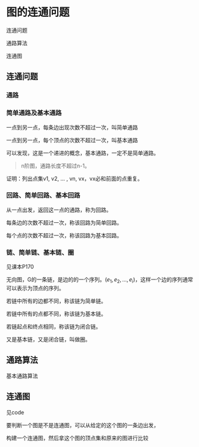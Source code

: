 # 图的连通问题

连通问题

通路算法

连通图

## 连通问题

### 通路

### 简单通路及基本通路

一点到另一点，每条边出现次数不超过一次，叫简单通路

一点到另一点，每个顶点的次数不超过一次，叫基本通路

可以发现，这是一个递进的概念，基本通路，一定不是简单通路。

> n阶图，通路长度不超过n-1。

证明：列出点集v1, v2, ... , vn, vx，vx必和前面的点重复。

### 回路、简单回路、基本回路

从一点出发，返回这一点的通路，称为回路。

每条边的次数不超过一次，称该回路为简单回路。

每个点的次数不超过一次，称该回路为基本回路。

### 链、简单链、基本链、圈

见课本P170

无向图，G的一条链，是边的的一个序列。$(e_1, e_2, ..., e_i)$，这样一个边的序列通常可以表示为顶点的序列。

若链中所有的边都不同，称该链为简单链。

若链中所有的点都不同，称该链为基本链。

若链起点和终点相同，称该链为闭合链。

又是基本链，又是闭合链，叫做圈。

## 通路算法

基本通路算法


## 连通图

见code

要判断一个图是不是连通图，可以从给定的这个图的一条边出发，

构建一个连通图，然后拿这个图的顶点集和原来的图进行比较
